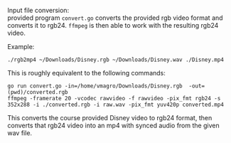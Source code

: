 Input file conversion:  
provided program `convert.go` converts the provided rgb video format and
converts it to rgb24. `ffmpeg` is then able to work with the resulting rgb24
video.

Example:
```
./rgb2mp4 ~/Downloads/Disney.rgb ~/Downloads/Disney.wav ./Disney.mp4
```
This is roughly equivalent to the following commands:  
```
go run convert.go -in=/home/vmagro/Downloads/Disney.rgb  -out=(pwd)/converted.rgb
ffmpeg -framerate 20 -vcodec rawvideo -f rawvideo -pix_fmt rgb24 -s 352x288 -i ./converted.rgb -i raw.wav -pix_fmt yuv420p converted.mp4
```
This converts the course provided Disney video to rgb24 format, then converts
that rgb24 video into an mp4 with synced audio from the given wav file.
